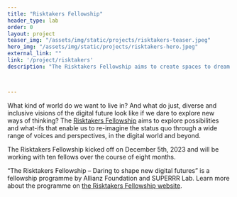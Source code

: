 ```yaml
---
title: "Risktakers Fellowship"
header_type: lab
order: 0
layout: project
teaser_img: "/assets/img/static/projects/risktakers-teaser.jpeg"
hero_img: "/assets/img/static/projects/risktakers-hero.jpeg"
external_link: ""
link: '/project/risktakers'
description: "The Risktakers Fellowship aims to create spaces to dream and plan new approaches that face the crises of our time by envisioning and enacting ideas for inclusive and just digital futures."



---
```


<p>What kind of world do we want to live in? And what do just, diverse and inclusive visions of the digital future look like if we dare to explore new ways of thinking? The <a href="https://risktakers.space/">Risktakers Fellowship</a> aims to explore possibilities and what-ifs that enable us to re-imagine the status quo through a wide range of voices and perspectives, in the digital world and beyond. </p>

<p>The Risktakers Fellowship kicked off on December 5th, 2023 and will be working with ten fellows over the course of eight months.</p>

<p>“The Risktakers Fellowship – Daring to shape new digital futures” is a fellowship programme by Allianz Foundation and SUPERRR Lab. 
Learn more about the programme on <a href="https://risktakers.space/">the Risktakers Fellowship website</a>.</p>
